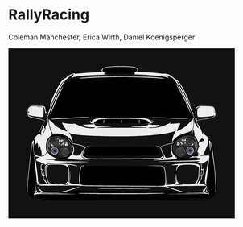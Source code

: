 # RallyRacing
Coleman Manchester,
Erica Wirth,
Daniel Koenigsperger


![Image description](RallyCarImage.jpg)
